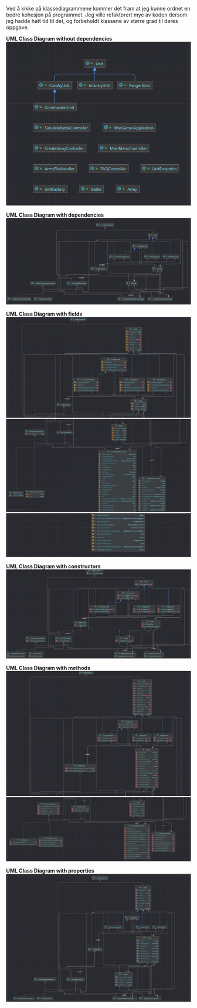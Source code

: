 Ved å kikke på klassediagrammene kommer det fram at jeg kunne ordnet en bedre kohesjon på programmet. Jeg ville refaktorert mye av koden dersom jeg hadde hatt tid til det, og forbeholdt klassene av større grad til deres oppgave.

**UML Class Diagram without dependencies** 
![gg](uploads/4dad73809bb975bd078a7838435a9d96/gg.png)

**UML Class Diagram with dependencies** 
![0](uploads/888d8382117d9335d4f591933bbcf36b/0.png)

**UML Class Diagram with fields**
![00](uploads/d0c3b4ad76638fd0415e970410c58794/00.png)
![000](uploads/ec3529370adbcb83658a5c73993f2830/000.png)
![0000](uploads/f137095db807ba22395d9d4ef2034aba/0000.png)

**UML Class Diagram with constructors** 
![00000](uploads/55ad3833a6480ab441002a80791a8513/00000.png)

**UML Class Diagram with methods** 
![000000](uploads/1322d1671d8b564ec75b394a2c95cd34/000000.png)
![0000000](uploads/10eef4731fc640c5be97fd9cd09b7b51/0000000.png)

**UML Class Diagram with properties** 
![00000000](uploads/b66ff8d809d6a71df0555621b82ae89c/00000000.png)